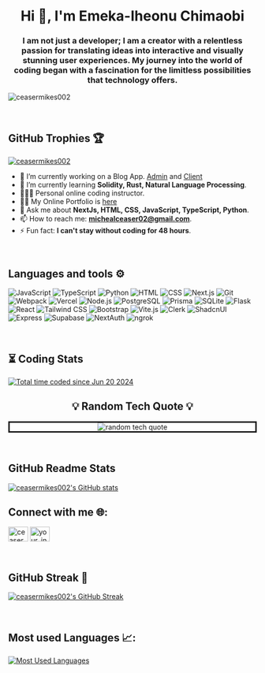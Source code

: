 <h1 align="center">Hi 👋, I'm Emeka-Iheonu Chimaobi</h1>
<h3 align="center">I am not just a developer; I am a creator with a relentless passion for translating ideas into interactive and visually stunning user experiences. My journey into the world of coding began with a fascination for the limitless possibilities that technology offers.</h3>

<p align="left"> <img src="https://komarev.com/ghpvc/?username=ceasermikes002&label=Profile%20views&color=0e75b6&style=flat" alt="ceasermikes002" /> </p>

<br/>
<h2 align="left">GitHub Trophies 🏆</h2>
<p align="left"> <a href="https://github.com/ryo-ma/github-profile-trophy"><img src="https://github-profile-trophy.vercel.app/?username=ceasermikes002" alt="ceasermikes002" /></a> </p>

- 🔭 I’m currently working on a Blog App. [Admin](https://github.com/ceasermikes002/blog-fullstack-admin) and [Client](https://github.com/ceasermikes002/blog-fullstack-client)
- 🌱 I’m currently learning **Solidity, Rust, Natural Language Processing**.
- 👨🏽‍🏫 Personal online coding instructor.
- 👨‍💻 My Online Portfolio is [here](https://chima-portfolio.vercel.app/)
- 💬 Ask me about **NextJs, HTML, CSS, JavaScript, TypeScript, Python**.
- 📫 How to reach me: **michealceaser02@gmail.com**.
- ⚡ Fun fact: **I can't stay without coding for 48 hours**.
<br/>

<!-- Languages & Tools Icons -->
<h2 align="left">Languages and tools ⚙️</h2>
<p align="left">
  <img src="https://img.shields.io/badge/JavaScript-F7DF1C?style=for-the-badge&logo=javascript&logoColor=black" alt="JavaScript" />
  <img src="https://img.shields.io/badge/TypeScript-3178C6?style=for-the-badge&logo=typescript&logoColor=white" alt="TypeScript" />
  <img src="https://img.shields.io/badge/Python-3776AB?style=for-the-badge&logo=python&logoColor=white" alt="Python" />
  <img src="https://img.shields.io/badge/HTML-E34F26?style=for-the-badge&logo=html5&logoColor=white" alt="HTML" />
  <img src="https://img.shields.io/badge/CSS-1572B6?style=for-the-badge&logo=css3&logoColor=white" alt="CSS" />
  <img src="https://img.shields.io/badge/Next.js-000000?style=for-the-badge&logo=next.js&logoColor=white" alt="Next.js" />
  <img src="https://img.shields.io/badge/Git-F05032?style=for-the-badge&logo=git&logoColor=white" alt="Git" />
  <img src="https://img.shields.io/badge/Webpack-8DD6F9?style=for-the-badge&logo=webpack&logoColor=black" alt="Webpack" />
  <img src="https://img.shields.io/badge/Vercel-000000?style=for-the-badge&logo=vercel&logoColor=white" alt="Vercel" />
  <img src="https://img.shields.io/badge/Node.js-339933?style=for-the-badge&logo=node.js&logoColor=white" alt="Node.js" />
  <img src="https://img.shields.io/badge/PostgreSQL-4169E1?style=for-the-badge&logo=postgresql&logoColor=white" alt="PostgreSQL" />
  <img src="https://img.shields.io/badge/Prisma-2D3748?style=for-the-badge&logo=prisma&logoColor=white" alt="Prisma" />
  <img src="https://img.shields.io/badge/SQLite-003B57?style=for-the-badge&logo=sqlite&logoColor=white" alt="SQLite" />
  <img src="https://img.shields.io/badge/Flask-000000?style=for-the-badge&logo=flask&logoColor=white" alt="Flask" />
  <img src="https://img.shields.io/badge/React-61DAFB?style=for-the-badge&logo=react&logoColor=black" alt="React" />
  <img src="https://img.shields.io/badge/Tailwind_CSS-06B6D4?style=for-the-badge&logo=tailwindcss&logoColor=white" alt="Tailwind CSS" />
  <img src="https://img.shields.io/badge/Bootstrap-7952B3?style=for-the-badge&logo=bootstrap&logoColor=white" alt="Bootstrap" />
  <img src="https://img.shields.io/badge/Vite.js-646CFF?style=for-the-badge&logo=vite&logoColor=white" alt="Vite.js" />
  <img src="https://img.shields.io/badge/Clerk-1F2937?style=for-the-badge&logo=clerk&logoColor=white" alt="Clerk" />
  <img src="https://img.shields.io/badge/ShadcnUI-4A5568?style=for-the-badge&logo=shadcnui&logoColor=white" alt="ShadcnUI" />
  <img src="https://img.shields.io/badge/Express-000000?style=for-the-badge&logo=express&logoColor=white" alt="Express" />
  <img src="https://img.shields.io/badge/Supabase-3ECF8E?style=for-the-badge&logo=supabase&logoColor=white" alt="Supabase" />
  <img src="https://img.shields.io/badge/NextAuth.js-000000?style=for-the-badge&logo=nextauth&logoColor=white" alt="NextAuth" />
  <img src="https://img.shields.io/badge/ngrok-1F1F1F?style=for-the-badge&logo=ngrok&logoColor=white" alt="ngrok" />
</p>

<br/>

<!-- WakaTime Stats -->
<h2 align="left">⏳ Coding Stats</h2>
<p align="left">
 <a href="https://wakatime.com/@1de2f53e-caac-432b-bb25-4b3a67e31e49"><img src="https://wakatime.com/badge/user/1de2f53e-caac-432b-bb25-4b3a67e31e49.svg" alt="Total time coded since Jun 20 2024" /></a>
</p>

<!-- Random Tech Quote -->
<h2 align="center">💡 Random Tech Quote 💡</h2>
<p align="center" style="border-style: solid;">
  <img src="https://quotes-github-readme.vercel.app/api?type=horizontal&theme=dark" alt="random tech quote" />
</p>
<br/>
<!-- GitHub Readme Stats -->
  <h2 align="left">GitHub Readme Stats</h2>
  <a href="https://github.com/anuraghazra/github-readme-stats">
    <img src="https://github-readme-stats.vercel.app/api?username=ceasermikes002&show_icons=true&theme=dracula" alt="ceasermikes002's GitHub stats" />
  </a>
  <br />

<!-- Connect with Me -->
<h2 align="left">Connect with me 🌐:</h2>
<p align="left">
  <a href="https://twitter.com/ceaser_mikes" target="blank"><img align="center" src="https://raw.githubusercontent.com/rahuldkjain/github-profile-readme-generator/master/src/images/icons/Social/twitter.svg" alt="ceaser_mikes" height="30" width="40" /></a>
  <a href="https://www.instagram.com/_.ctech_" target="blank"><img align="center" src="https://raw.githubusercontent.com/rahuldkjain/github-profile-readme-generator/master/src/images/icons/Social/instagram.svg" alt="your_instagram_username" height="30" width="40" /></a>
</p>
<br/>

<!-- GitHub Readme Streak Stats -->
<h2 align="left">GitHub Streak 🐙</h2>
<p align="left">
  <a href="https://github.com/DenverCoder1/github-readme-streak-stats">
    <img src="https://github-readme-streak-stats.herokuapp.com/?user=ceasermikes002&theme=dark&hide_border=true" alt="ceasermikes002's GitHub Streak" />
  </a>
</p>
<br/>

<!-- Languages and Tools -->
<h2 align="left">Most used Languages 📈:</h2>
<p align="left">
  <!-- Add your existing tools and languages here -->
  <!-- Example for GitHub Readme Stats -->
  <a href="https://github.com/anuraghazra/github-readme-stats">
    <img src="https://github-readme-stats.vercel.app/api/top-langs/?username=ceasermikes002&layout=compact&theme=dracula" alt="Most Used Languages" />
  </a>
</p>
